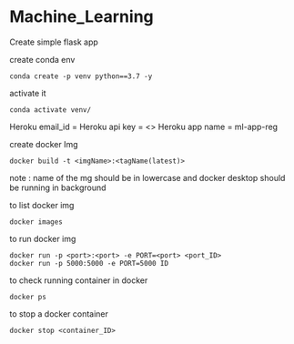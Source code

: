# Machine_Learning

Create simple flask app

create conda env 
```
conda create -p venv python==3.7 -y
```
activate it 
```
conda activate venv/
```

Heroku email_id = 
Heroku api key = <>
Heroku app name = ml-app-reg

create docker Img
```
docker build -t <imgName>:<tagName(latest)> 
```
note : name of the mg should be in lowercase and docker desktop should be running in background

to list docker img
```
docker images
```
to run docker img 
```
docker run -p <port>:<port> -e PORT=<port> <port_ID>
docker run -p 5000:5000 -e PORT=5000 ID
```

to check running container in docker
```
docker ps
```

to stop a docker container
```
docker stop <container_ID>
```
